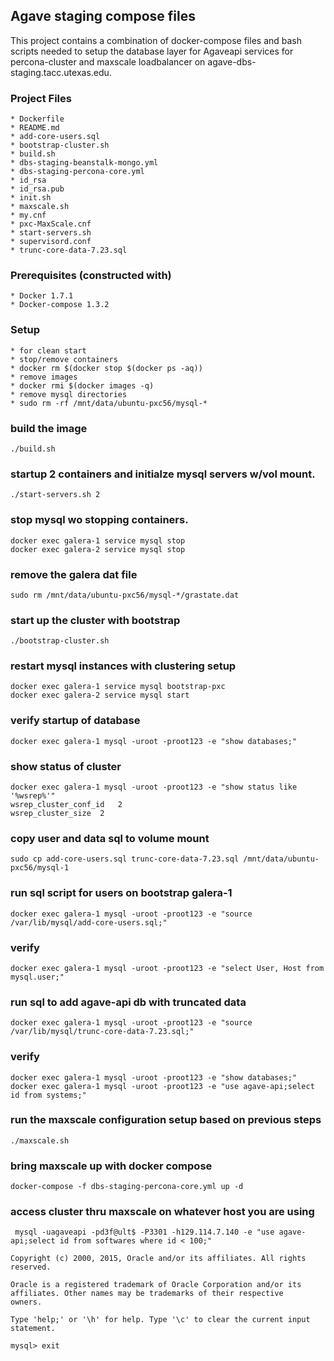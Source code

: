 ## Agave staging compose files

This project contains a combination of docker-compose files and bash scripts needed to setup the database layer for Agaveapi services 
for percona-cluster and maxscale loadbalancer on agave-dbs-staging.tacc.utexas.edu.  

### Project Files
    * Dockerfile
    * README.md
    * add-core-users.sql
    * bootstrap-cluster.sh
    * build.sh
    * dbs-staging-beanstalk-mongo.yml
    * dbs-staging-percona-core.yml
    * id_rsa
    * id_rsa.pub
    * init.sh
    * maxscale.sh
    * my.cnf
    * pxc-MaxScale.cnf
    * start-servers.sh
    * supervisord.conf
    * trunc-core-data-7.23.sql

### Prerequisites (constructed with)
    * Docker 1.7.1
    * Docker-compose 1.3.2

### Setup

    * for clean start
    * stop/remove containers
    * docker rm $(docker stop $(docker ps -aq))
    * remove images
    * docker rmi $(docker images -q)
    * remove mysql directories
    * sudo rm -rf /mnt/data/ubuntu-pxc56/mysql-*

### build the image
    ./build.sh

### startup 2 containers and initialze mysql servers w/vol mount.
    ./start-servers.sh 2

### stop mysql wo stopping containers.
    docker exec galera-1 service mysql stop
    docker exec galera-2 service mysql stop

### remove the galera dat file
    sudo rm /mnt/data/ubuntu-pxc56/mysql-*/grastate.dat

### start up the cluster with bootstrap
    ./bootstrap-cluster.sh

### restart mysql instances with clustering setup
    docker exec galera-1 service mysql bootstrap-pxc
    docker exec galera-2 service mysql start 

### verify startup of database
    docker exec galera-1 mysql -uroot -proot123 -e "show databases;"

### show status of cluster
    docker exec galera-1 mysql -uroot -proot123 -e "show status like '%wsrep%'"
    wsrep_cluster_conf_id	2
    wsrep_cluster_size	2

### copy user and data sql to volume mount
    sudo cp add-core-users.sql trunc-core-data-7.23.sql /mnt/data/ubuntu-pxc56/mysql-1

### run sql script for users on bootstrap galera-1
    docker exec galera-1 mysql -uroot -proot123 -e "source /var/lib/mysql/add-core-users.sql;"

### verify
    docker exec galera-1 mysql -uroot -proot123 -e "select User, Host from mysql.user;"

### run sql to add agave-api db with truncated data
    docker exec galera-1 mysql -uroot -proot123 -e "source /var/lib/mysql/trunc-core-data-7.23.sql;"

### verify
    docker exec galera-1 mysql -uroot -proot123 -e "show databases;"
    docker exec galera-1 mysql -uroot -proot123 -e "use agave-api;select id from systems;"

### run the maxscale configuration setup based on previous steps
    ./maxscale.sh

### bring maxscale up with docker compose
    docker-compose -f dbs-staging-percona-core.yml up -d

### access cluster thru maxscale on whatever host you are using
     mysql -uagaveapi -pd3f@ult$ -P3301 -h129.114.7.140 -e "use agave-api;select id from softwares where id < 100;"

    Copyright (c) 2000, 2015, Oracle and/or its affiliates. All rights reserved.

    Oracle is a registered trademark of Oracle Corporation and/or its
    affiliates. Other names may be trademarks of their respective
    owners.

    Type 'help;' or '\h' for help. Type '\c' to clear the current input statement.

    mysql> exit

